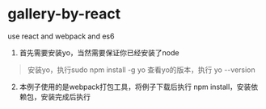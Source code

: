 # gallery-by-react
use react and webpack and es6

1. 首先需要安装yo，当然需要保证你已经安装了node

> 安装yo，执行sudo npm install -g yo
> 查看yo的版本，执行 yo --version

2. 本例子使用的是webpack打包工具，将例子下载后执行 npm install，安装依赖包，安装完成后执行
